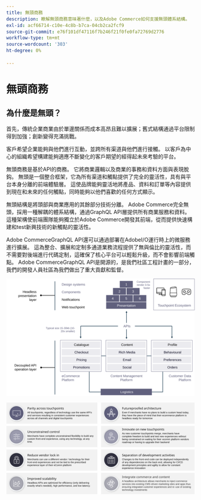 ```yaml
---
title: 無頭商務
description: 瞭解無頭商務意味著什麼，以及Adobe Commerce如何支援無頭體系結構。
exl-id: acf66714-c10e-4c8b-b7ca-04cb2ca2fcf9
source-git-commit: e76f101df47116f7b246f21f0fe0fa72769d2776
workflow-type: tm+mt
source-wordcount: '303'
ht-degree: 0%

---
```


# 無頭商務

## 為什麼是無頭？

首先，傳統企業商業由於單邊關係而成本高昂且難以擴展；舊式結構通過平台限制得到加強；創新變得充滿挑戰。

客戶希望企業能夠與他們進行互動，並跨所有渠道與他們進行接觸。 以客戶為中心的組織希望構建能夠適應不斷變化的客戶期望的經得起未來考驗的平台。

無頭商務是基於API的商務。 它將商業邏輯以及商業的事務和資料方面與表現脫鈎。 無頭是一個整合框架，它為所有渠道和觸點提供了完全的靈活性，具有與平台本身分離的前端體驗層。 這使品牌能夠靈活地將產品、資料和訂單等內容提供到現在和未來的任何觸點，同時能夠以他們喜歡的任何方式顯示。

無頭結構是將頭部與商業應用的其餘部分技術分離。 Adobe Commerce完全無頭，採用一種解耦的體系結構，通過GraphQL API層提供所有商業服務和資料。 這種架構使前端團隊能夠獨立於Adobe Commerce開發其前端，從而提供快速構建和test新興技術的新觸點的靈活性。

Adobe CommerceGraphQL API還可以通過部署在AdobeI/O運行時上的微服務進行擴展。 這為整合、擴展和定制多通道業務流程提供了無與倫比的靈活性，而不需要對後端進行代碼定制，這確保了核心平台可以輕鬆升級，而不會影響前端觸點。 Adobe CommerceGraphQL API是開源的，是我們社區工程計畫的一部分，我們的開發人員社區為我們做出了重大貢獻和監督。

![無頭商務體系結構圖](../../../assets/playbooks/headless-diagram.svg)

![無頭商務體系結構圖的優點](../../../assets/playbooks/headless-benefits.svg)
